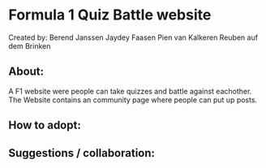 # Formula 1 Quiz Battle website
Created by: Berend Janssen
            Jaydey Faasen
            Pien van Kalkeren
            Reuben auf dem Brinken

## About:
A F1 website were people can take quizzes and battle against eachother. The Website contains an community page where people can put up posts. 

## How to adopt:


## Suggestions / collaboration:
